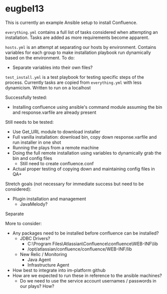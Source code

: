 # eugbel13

This is currently an example Ansible setup to install Confluence.

`everything.yml` contains a full list of tasks considered when attempting an installation. Tasks are added as more requirements become apparent.

`hosts.yml` is an attempt at separating our hosts by environment. 
Contains variables for each group to make installation playbook run dynamically based on the environment.
To do:
- Separate variables into their own files?

`test_install.yml` is a test playbook for testing specific steps of the process. Currently tasks are copied from `everything.yml` with less dynamicism. Written to run on a localhost

Successfully tested:
- Installing confluence using ansible's command module assuming the bin and response.varfile are already present

Still needs to be tested:
- Use Get_URL module to download installer
- Full vanilla installation: download bin, copy down response.varfile and run installer in one shot
- Running the plays from a remote machine
- Doing the full remote installation using variables to dynamically grab the bin and config files
	- Still need to create confluence.conf
- Actual proper testing of copying down and maintaining config files in QA+

Stretch goals (not necessary for immediate success but need to be considered):
- Plugin installation and management
	- JavaMelody?

Separate

More to consider:
- Any packages need to be installed before confluence can be installed?
	- JDBC Drivers?
		- C:\Program Files\Atlassian\Confluence\confluence\WEB-INF\lib
		- /opt/atlassian/confluence/confluence/WEB-INF/lib
	- New Relic / Monitoring
		- Java Agent
		- Infrastructure Agent
- How best to integrate into im-platform github
- How are we expected to run these in reference to the ansible machines?
	- Do we need to use the service account usernames / passwords in our plays? How?